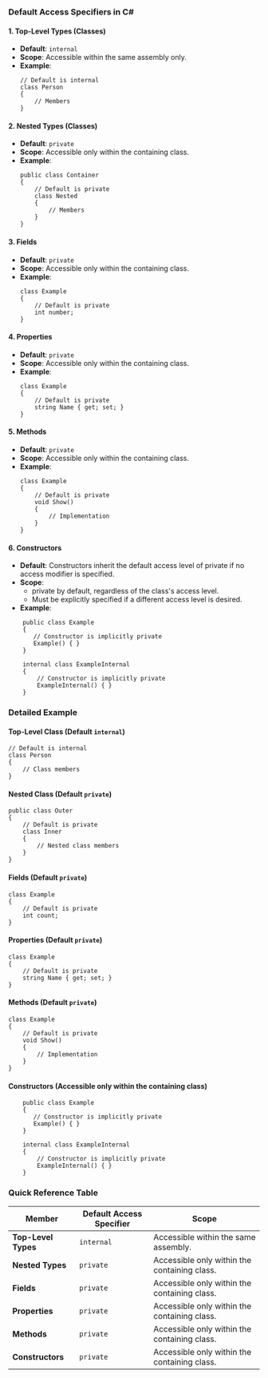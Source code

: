 ﻿### Default Access Specifiers in C#

#### **1. Top-Level Types (Classes)**

- **Default**: `internal`
- **Scope**: Accessible within the same assembly only.
- **Example**:
  ```
  // Default is internal
  class Person
  {
      // Members
  }
  ```

#### **2. Nested Types (Classes)**

- **Default**: `private`
- **Scope**: Accessible only within the containing class.
- **Example**:
  ```
  public class Container
  {
      // Default is private
      class Nested
      {
          // Members
      }
  }
  ```

#### **3. Fields**

- **Default**: `private`
- **Scope**: Accessible only within the containing class.
- **Example**:
  ```
  class Example
  {
      // Default is private
      int number;
  }
  ```

#### **4. Properties**

- **Default**: `private`
- **Scope**: Accessible only within the containing class.
- **Example**:
  ```
  class Example
  {
      // Default is private
      string Name { get; set; }
  }
  ```

#### **5. Methods**

- **Default**: `private`
- **Scope**: Accessible only within the containing class.
- **Example**:
  ```
  class Example
  {
      // Default is private
      void Show()
      {
          // Implementation
      }
  }
  ```

#### **6. Constructors**

- **Default**: Constructors inherit the default access level of private if no access modifier is specified.
- **Scope**: 
  - private by default, regardless of the class's access level.
  - Must be explicitly specified if a different access level is desired.
- **Example**:
```
    public class Example
    {
       // Constructor is implicitly private
       Example() { }
    }

    internal class ExampleInternal
    {
        // Constructor is implicitly private
        ExampleInternal() { }
    }
 ```

### Detailed Example

#### Top-Level Class (Default `internal`)
```
// Default is internal
class Person
{
    // Class members
}
```

#### Nested Class (Default `private`)
```
public class Outer
{
    // Default is private
    class Inner
    {
        // Nested class members
    }
}
```

#### Fields (Default `private`)
```
class Example
{
    // Default is private
    int count;
}
```

#### Properties (Default `private`)
```
class Example
{
    // Default is private
    string Name { get; set; }
}
```

#### Methods (Default `private`)
```
class Example
{
    // Default is private
    void Show()
    {
        // Implementation
    }
}
```

#### Constructors (Accessible only within the containing class)
```
    public class Example
    {
       // Constructor is implicitly private
       Example() { }
    }

    internal class ExampleInternal
    {
        // Constructor is implicitly private
        ExampleInternal() { }
    }
 ```

### Quick Reference Table

| **Member**               | **Default Access Specifier** | **Scope**                             |
|--------------------------|------------------------------|---------------------------------------|
| **Top-Level Types**      | `internal`                   | Accessible within the same assembly.  |
| **Nested Types**         | `private`                    | Accessible only within the containing class. |
| **Fields**               | `private`                    | Accessible only within the containing class. |
| **Properties**           | `private`                    | Accessible only within the containing class. |
| **Methods**              | `private`                    | Accessible only within the containing class. |
| **Constructors**         | `private`   | Accessible only within the containing class. |
